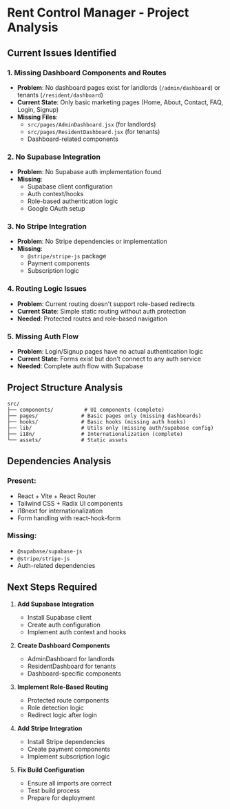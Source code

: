 # Rent Control Manager - Project Analysis

## Current Issues Identified

### 1. Missing Dashboard Components and Routes
- **Problem**: No dashboard pages exist for landlords (`/admin/dashboard`) or tenants (`/resident/dashboard`)
- **Current State**: Only basic marketing pages (Home, About, Contact, FAQ, Login, Signup)
- **Missing Files**:
  - `src/pages/AdminDashboard.jsx` (for landlords)
  - `src/pages/ResidentDashboard.jsx` (for tenants)
  - Dashboard-related components

### 2. No Supabase Integration
- **Problem**: No Supabase auth implementation found
- **Missing**:
  - Supabase client configuration
  - Auth context/hooks
  - Role-based authentication logic
  - Google OAuth setup

### 3. No Stripe Integration
- **Problem**: No Stripe dependencies or implementation
- **Missing**:
  - `@stripe/stripe-js` package
  - Payment components
  - Subscription logic

### 4. Routing Logic Issues
- **Problem**: Current routing doesn't support role-based redirects
- **Current State**: Simple static routing without auth protection
- **Needed**: Protected routes and role-based navigation

### 5. Missing Auth Flow
- **Problem**: Login/Signup pages have no actual authentication logic
- **Current State**: Forms exist but don't connect to any auth service
- **Needed**: Complete auth flow with Supabase

## Project Structure Analysis

```
src/
├── components/          # UI components (complete)
├── pages/              # Basic pages only (missing dashboards)
├── hooks/              # Basic hooks (missing auth hooks)
├── lib/                # Utils only (missing auth/supabase config)
├── i18n/               # Internationalization (complete)
└── assets/             # Static assets
```

## Dependencies Analysis

### Present:
- React + Vite + React Router
- Tailwind CSS + Radix UI components
- i18next for internationalization
- Form handling with react-hook-form

### Missing:
- `@supabase/supabase-js`
- `@stripe/stripe-js`
- Auth-related dependencies

## Next Steps Required

1. **Add Supabase Integration**
   - Install Supabase client
   - Create auth configuration
   - Implement auth context and hooks

2. **Create Dashboard Components**
   - AdminDashboard for landlords
   - ResidentDashboard for tenants
   - Dashboard-specific components

3. **Implement Role-Based Routing**
   - Protected route components
   - Role detection logic
   - Redirect logic after login

4. **Add Stripe Integration**
   - Install Stripe dependencies
   - Create payment components
   - Implement subscription logic

5. **Fix Build Configuration**
   - Ensure all imports are correct
   - Test build process
   - Prepare for deployment

